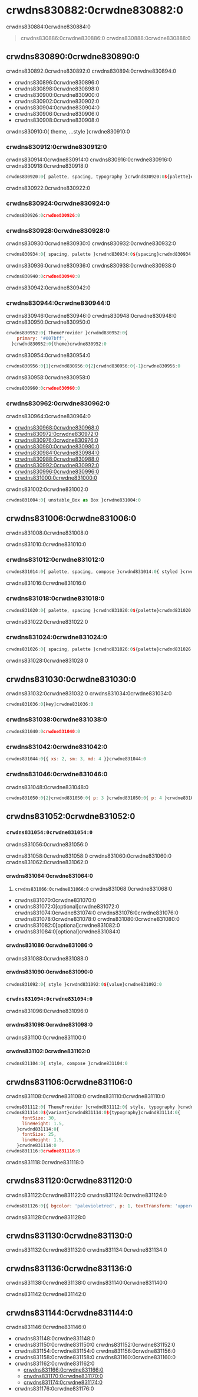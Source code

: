 # crwdns830882:0crwdne830882:0

<p class="description">crwdns830884:0crwdne830884:0</p>

> crwdns830886:0crwdne830886:0 crwdns830888:0crwdne830888:0

## crwdns830890:0crwdne830890:0

crwdns830892:0crwdne830892:0 crwdns830894:0crwdne830894:0

- crwdns830896:0crwdne830896:0
- crwdns830898:0crwdne830898:0
- crwdns830900:0crwdne830900:0
- crwdns830902:0crwdne830902:0
- crwdns830904:0crwdne830904:0
- crwdns830906:0crwdne830906:0
- crwdns830908:0crwdne830908:0

crwdns830910:0{ theme, ...style }crwdne830910:0

### crwdns830912:0crwdne830912:0

crwdns830914:0crwdne830914:0 crwdns830916:0crwdne830916:0 crwdns830918:0crwdne830918:0

```jsx
crwdns830920:0{ palette, spacing, typography }crwdnd830920:0${palette}crwdnd830920:0${spacing}crwdnd830920:0${typography}crwdnd830920:0{ unstable_Box as Box }crwdnd830920:0{ xs: 'h6.fontSize', sm: 'h4.fontSize', md: 'h3.fontSize' }crwdnd830920:0{ xs: 2, sm: 3, md: 4}crwdne830920:0
```

crwdns830922:0crwdne830922:0

### crwdns830924:0crwdne830924:0

```jsx
crwdns830926:0crwdne830926:0
```

### crwdns830928:0crwdne830928:0

crwdns830930:0crwdne830930:0 crwdns830932:0crwdne830932:0

```jsx
crwdns830934:0{ spacing, palette }crwdnd830934:0${spacing}crwdnd830934:0${palette}crwdne830934:0
```

crwdns830936:0crwdne830936:0 crwdns830938:0crwdne830938:0

```jsx
crwdns830940:0crwdne830940:0
```

crwdns830942:0crwdne830942:0

### crwdns830944:0crwdne830944:0

crwdns830946:0crwdne830946:0 crwdns830948:0crwdne830948:0 crwdns830950:0crwdne830950:0

```jsx
crwdns830952:0{ ThemeProvider }crwdnd830952:0{
    primary: '#007bff',
  }crwdnd830952:0{theme}crwdne830952:0
```

crwdns830954:0crwdne830954:0

```jsx
crwdns830956:0{1}crwdnd830956:0{2}crwdnd830956:0{-1}crwdne830956:0
```

crwdns830958:0crwdne830958:0

```jsx
crwdns830960:0crwdne830960:0
```

### crwdns830962:0crwdne830962:0

crwdns830964:0crwdne830964:0

- [crwdns830968:0crwdne830968:0](crwdns830966:0crwdne830966:0)
- [crwdns830972:0crwdne830972:0](crwdns830970:0crwdne830970:0)
- [crwdns830976:0crwdne830976:0](crwdns830974:0crwdne830974:0)
- [crwdns830980:0crwdne830980:0](crwdns830978:0crwdne830978:0)
- [crwdns830984:0crwdne830984:0](crwdns830982:0crwdne830982:0)
- [crwdns830988:0crwdne830988:0](crwdns830986:0crwdne830986:0)
- [crwdns830992:0crwdne830992:0](crwdns830990:0crwdne830990:0)
- [crwdns830996:0crwdne830996:0](crwdns830994:0crwdne830994:0)
- [crwdns831000:0crwdne831000:0](crwdns830998:0crwdne830998:0)

crwdns831002:0crwdne831002:0

```jsx
crwdns831004:0{ unstable_Box as Box }crwdne831004:0
```

## crwdns831006:0crwdne831006:0

crwdns831008:0crwdne831008:0

crwdns831010:0crwdne831010:0

### crwdns831012:0crwdne831012:0

```jsx
crwdns831014:0{ palette, spacing, compose }crwdnd831014:0{ styled }crwdne831014:0
```

crwdns831016:0crwdne831016:0

### crwdns831018:0crwdne831018:0

```jsx
crwdns831020:0{ palette, spacing }crwdnd831020:0${palette}crwdnd831020:0${spacing}crwdne831020:0
```

crwdns831022:0crwdne831022:0

### crwdns831024:0crwdne831024:0

```jsx
crwdns831026:0{ spacing, palette }crwdnd831026:0${palette}crwdnd831026:0${spacing}crwdne831026:0
```

crwdns831028:0crwdne831028:0

## crwdns831030:0crwdne831030:0

crwdns831032:0crwdne831032:0 crwdns831034:0crwdne831034:0

```js
crwdns831036:0[key]crwdne831036:0
```

### crwdns831038:0crwdne831038:0

```jsx
crwdns831040:0crwdne831040:0
```

### crwdns831042:0crwdne831042:0

```jsx
crwdns831044:0{{ xs: 2, sm: 3, md: 4 }}crwdne831044:0
```

### crwdns831046:0crwdne831046:0

crwdns831048:0crwdne831048:0

```jsx
crwdns831050:0{2}crwdnd831050:0{ p: 3 }crwdnd831050:0{ p: 4 }crwdne831050:0
```

## crwdns831052:0crwdne831052:0

### `crwdns831054:0crwdne831054:0`

crwdns831056:0crwdne831056:0

crwdns831058:0crwdne831058:0 crwdns831060:0crwdne831060:0 crwdns831062:0crwdne831062:0

#### crwdns831064:0crwdne831064:0

1. `crwdns831066:0crwdne831066:0` crwdns831068:0crwdne831068:0 
  - crwdns831070:0crwdne831070:0
  - crwdns831072:0[optional]crwdne831072:0 crwdns831074:0crwdne831074:0 crwdns831076:0crwdne831076:0 crwdns831078:0crwdne831078:0 crwdns831080:0crwdne831080:0
  - crwdns831082:0[optional]crwdne831082:0
  - crwdns831084:0[optional]crwdne831084:0

#### crwdns831086:0crwdne831086:0

crwdns831088:0crwdne831088:0

#### crwdns831090:0crwdne831090:0

```js
crwdns831092:0{ style }crwdnd831092:0${value}crwdne831092:0
```

### `crwdns831094:0crwdne831094:0`

crwdns831096:0crwdne831096:0

#### crwdns831098:0crwdne831098:0

crwdns831100:0crwdne831100:0

#### crwdns831102:0crwdne831102:0

```js
crwdns831104:0{ style, compose }crwdne831104:0
```

## crwdns831106:0crwdne831106:0

crwdns831108:0crwdne831108:0 crwdns831110:0crwdne831110:0

```jsx
crwdns831112:0{ ThemeProvider }crwdnd831112:0{ style, typography }crwdne831112:0
crwdns831114:0${variant}crwdnd831114:0${typography}crwdnd831114:0{
      fontSize: 30,
      lineHeight: 1.5,
    }crwdnd831114:0{
      fontSize: 25,
      lineHeight: 1.5,
    }crwdne831114:0
crwdns831116:0crwdne831116:0
```

crwdns831118:0crwdne831118:0

## crwdns831120:0crwdne831120:0

crwdns831122:0crwdne831122:0 crwdns831124:0crwdne831124:0

```jsx
crwdns831126:0{{ bgcolor: 'palevioletred', p: 1, textTransform: 'uppercase' }}crwdne831126:0
```

crwdns831128:0crwdne831128:0

## crwdns831130:0crwdne831130:0

crwdns831132:0crwdne831132:0 crwdns831134:0crwdne831134:0

## crwdns831136:0crwdne831136:0

crwdns831138:0crwdne831138:0 crwdns831140:0crwdne831140:0

crwdns831142:0crwdne831142:0

## crwdns831144:0crwdne831144:0

crwdns831146:0crwdne831146:0

- crwdns831148:0crwdne831148:0
- crwdns831150:0crwdne831150:0 crwdns831152:0crwdne831152:0
- crwdns831154:0crwdne831154:0 crwdns831156:0crwdne831156:0
- crwdns831158:0crwdne831158:0 crwdns831160:0crwdne831160:0
- crwdns831162:0crwdne831162:0 
  - [crwdns831166:0crwdne831166:0](crwdns831164:0crwdne831164:0)
  - [crwdns831170:0crwdne831170:0](crwdns831168:0crwdne831168:0)
  - [crwdns831174:0crwdne831174:0](crwdns831172:0crwdne831172:0)
- crwdns831176:0crwdne831176:0
